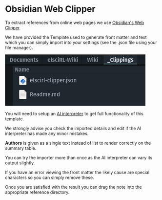# Obsidian Web Clipper

To extract references from online web pages we use [Obsidian's Web Clipper](https://obsidian.md/clipper).

We have provided the Template used to generate front matter and text which you can simply import into your settings (see the .json file using your file manager).

![](<./zclipping_import_location.png>)

You will need to setup an [AI interpreter](https://help.obsidian.md/web-clipper/interpreter) to get full functionality of this template.

We strongly advise you check the imported details and edit if the AI interpreter has made any minor mistakes. 

**Authors** is given as a single text instead of list to render correctly on the summary table.

You can try the importer more than once as the AI interpreter can vary its output slightly.

If you have an error viewing the front matter the likely cause are special characters so you can simply remove these.

Once you are satisfied with the result you can drag the note into the appropriate reference directory.